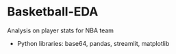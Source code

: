 # Basketball-EDA
Analysis on player stats for NBA team

* Python libraries: base64, pandas, streamlit, matplotlib
